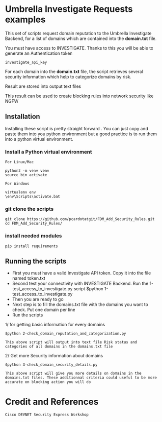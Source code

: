 # Umbrella Investigate Requests examples

This set of scripts request domain reputation to the Umbrella Investigate Backend, for a list of domains which are contained into the <b>domain.txt</b> file.

You must have access to INVESTIGATE.  Thanks to this you will be able to generate an Authentication token

	investigate_api_key

For each domain into the <b>domain.txt</b> file, the script retrieves several security information which help to categorize domains by risk.

Result are stored into output text files

This result can be used to create blocking rules into network security like NGFW

## Installation

Installing these script is pretty straight forward . You can just copy and paste them into you python environment but a good practice is to run them into a python virtual environment.

### Install a Python virtual environment

	For Linux/Mac 

	python3 -m venv venv
	source bin activate

	For Windows 

	virtualenv env 
	\env\Scripts\activate.bat 

### git clone the scripts

	git clone https://github.com/pcardotatgit/FDM_Add_Security_Rules.git
	cd FDM_Add_Security_Rules/
	
### install needed modules

	pip install requirements
	
## Running the scripts

- First you must have a valid Investigate API token.  Copy it into the file named token.txt
- Second test your connectivity with INVESTIGATE Backend.  Run the 1-test_access_to_investigate.py script
	$python 1-test_access_to_investigate.py
- Then you are ready to go
- Next step is to fill the domains.txt file with the domains you want to check. Put one domain per line
- Run the scripts

1/ for getting basic information for every domains

	$python 2-check_domain_reputation_and_categorization.py
	
	This above script will output into text file Risk status and categories of all domains in the domains.txt file
	
2/ Get more Security information about domains

	$python 3-check_domain_security_details.py
	
	This above script will give you more details on domains in the domains.txt files. These additionnal criteria could useful to be more accurate on blocking action you will do

# Credit and References

	Cisco DEVNET Security Express Workshop
	
